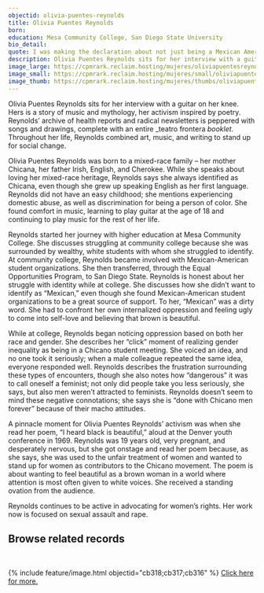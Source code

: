 ```yaml
---
objectid: olivia-puentes-reynolds
title: Olivia Puentes Reynolds
born:
education: Mesa Community College, San Diego State University
bio_detail:
quote: I was making the declaration about not just being a Mexican American. I was a Chicana. It had nothing to do with what other people said, it is my declaration and it came from me.
description: Olivia Puentes Reynolds sits for her interview with a guitar on her knee. Hers is a story of music and mythology, her activism inspired by poetry. Reynolds’ archive of health reports and radical newsletters is peppered with songs and drawings, complete with an entire _teatro frontera _booklet_. Throughout her life, Reynolds combined art, music, and writing to stand up for social change.
image_large: https://cpmrark.reclaim.hosting/mujeres/oliviapuentesreynolds.jpg
image_small: https://cpmrark.reclaim.hosting/mujeres/small/oliviapuentesreynolds_sm.jpg
image_thumb: https://cpmrark.reclaim.hosting/mujeres/thumbs/oliviapuentesreynolds_th.jpg
---
```

Olivia Puentes Reynolds sits for her interview with a guitar on her knee. Hers is a story of music and mythology, her activism inspired by poetry. Reynolds’ archive of health reports and radical newsletters is peppered with songs and drawings, complete with an entire _teatro frontera _booklet_. Throughout her life, Reynolds combined art, music, and writing to stand up for social change.

Olivia Puentes Reynolds was born to a mixed-race family – her mother Chicana, her father Irish, English, and Cherokee. While she speaks about loving her mixed-race heritage, Reynolds says she always identified as Chicana, even though she grew up speaking English as her first language. Reynolds did not have an easy childhood; she mentions experiencing domestic abuse, as well as discrimination for being a person of color. She found comfort in music, learning to play guitar at the age of 18 and continuing to play music for the rest of her life.

Reynolds started her journey with higher education at Mesa Community College. She discusses struggling at community college because she was surrounded by wealthy, white students with whom she struggled to identify. At community college, Reynolds became involved with Mexican-American student organizations. She then transferred, through the Equal Opportunities Program, to San Diego State. Reynolds is honest about her struggle with identity while at college. She discusses how she didn’t want to identify as “Mexican,” even though she found Mexican-American student organizations to be a great source of support. To her, “Mexican” was a dirty word. She had to confront her own internalized oppression and feeling ugly to come into self-love and believing that brown is beautiful.

While at college, Reynolds began noticing oppression based on both her race and gender. She describes her “click” moment of realizing gender inequality as being in a Chicano student meeting. She voiced an idea, and no one took it seriously; when a male colleague repeated the same idea, everyone responded well. Reynolds describes the frustration surrounding these types of encounters, though she also notes how “dangerous” it was to call oneself a feminist; not only did people take you less seriously, she says, but also men weren’t attracted to feminists. Reynolds doesn’t seem to mind these negative connotations; she says she is “done with Chicano men forever” because of their macho attitudes.

A pinnacle moment for Olivia Puentes Reynolds’ activism was when she read her poem, “I heard black is beautiful,” aloud at the Denver youth conference in 1969. Reynolds was 19 years old, very pregnant, and desperately nervous, but she got onstage and read her poem because, as she says, she was used to the unfair treatment of women and wanted to stand up for women as contributors to the Chicano movement. The poem is about wanting to feel beautiful as a brown woman in a world where attention is most often given to white voices. She received a standing ovation from the audience.

Reynolds continues to be active in advocating for women’s rights. Her work now is focused on sexual assault and rape.

## Browse related records
<br>

{% include feature/image.html objectid="cb318;cb317;cb316" %}
[Click here for more.](http://127.0.0.1:4000/chicanapormiraza/browse.html#olivia%20puentes%20reynolds%20archive)